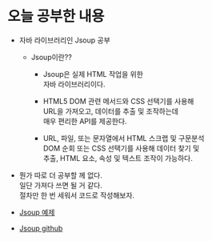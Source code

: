 # 오늘 공부한 내용     
* 자바 라이브러리인 Jsoup 공부    
  * Jsoup이란??    
    * Jsoup은 실제 HTML 작업을 위한     
      자바 라이브러리이다.     
      
    * HTML5 DOM 관련 메서드와 CSS 선택기를 사용해    
      URL을 가져오고, 데이터를 추출 및 조작하는데     
      매우 편리한 API를 제공한다.     
      
    * URL, 파일, 또는 문자열에서 HTML 스크랩 및 구문분석      
      DOM 순회 또는 CSS 선택기를 사용해 데이터 찾기 및      
      추출, HTML 요소, 속성 및 텍스트 조작이 가능하다.     
      
* 뭔가 따로 더 공부할 께 없다.     
  일단 가져다 쓰면 될 거 같다.    
  절차만 한 번 세워서 코드로 작성해보자.     
       
* [Jsoup 예제](https://jsoup.org/cookbook/extracting-data/example-list-links)       
* [Jsoup github](https://github.com/jhy/jsoup/)      

